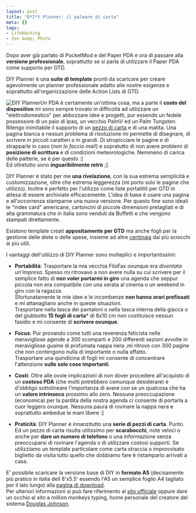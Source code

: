 ```yaml
--- 
layout: post
title: "D*I*Y Planner: il palmare di carta"
meta: {}
tags: 
- LifeHacking
- Zen &amp; Photo
---
```

Dopo aver già parlato di PocketMod e del Paper PDA è ora di passare alla **versione professionale**, soprattutto se si parla di utilizzare il Paper PDA come supporto per GTD.  

DIY Planner è una **suite di template** pronti da scaricare per creare agevolmente un planner professionale adatto alle nostre esigenze e soprattutto all'organizzazione delle Action Lists di GTD.  

![DIY Planner](/download/20050909.jpg)Un PDA è certamente un'ottima cosa, ma a parte il **costo del dispositivo** mi sono sempre trovato in difficoltà ad utilizzare un "elettrodomestico" per abbozzare idee e progetti, pur essendo un fedele possessore di un paio di Ipaq, un vecchio PalmV ed un Palm Tungsten.  
Ritengo inimitabile il supporto di un [pezzo di carta](http://www.moleskinerie.com) e di una matita. Una pagina bianca e nessun problema di risoluzione mi permette di disegnare, di scrivere in piccoli caratteri o in grandi. Di stropicciare le pagine e di strapparle in caso (*non lo faccio mai!*) e sopratutto di non avere problemi di **posizione di scrittura** e di condizioni meteorologiche. Nemmeno di carica delle patterie, se è per questo :]  
Ed oltretutto sono **inguaribilmente retrò** ;].  

<!--more-->
<!--adsense-->

DIY Planner è stato per me **una rivelazione**, con la sua estrema semplicità e customizzazione, oltre che estrema leggerezza (mi porto solo le pagine che utilizzo). Inoltre è perfetto per l'utilizzo come liste portatitili per GTD in attesa di essere archiviate efficacemente. L'idea di base è usare una pagina e all'occorrenza stamparne una nuova versione. Per questo fine sono ideali le "index card" americane, cartoncini di piccole dimensioni pretagliati e di alta grammatura che in italia sono venduti da Buffetti e che vengono stampati direttamente.  

Esistono template creati **appositamente per GTD** ma anche fogli per la gestione delle diete o delle spese, insieme ad altre [centinaia](http://www.diyplanner.com/templates/directory) dai più sciocchi ai più utili.  

I vantaggi dell'utilizzo di DIY Planner sono molteplici e importantissimi:

*  **Portabilità**: Trasportare la mia vecchia FiloFax ovunque era *diventata un'impresa*. Spesso mi ritrovavo a non avere nulla su cui scrivere per il semplice fatto di **non voler portarmi in giro** una agenda che seppur piccola non era compatibile con una serata al cinema o un weekend in giro con la ragazza.  
    Sfortunatamente le mie idee e le incombenze **non hanno orari prefissati** e mi attanagliano anche in queste situazioni.  
    Trasportare nella tasca dei pantaloni o nella tasca interna della giacca o del giubbotto **15 fogli di carta*** di 8x10 cm non costituisce nessun fasidio e mi consente di **scrivere ovunque**.  

*  **Focus**: Pur provando come tutti una reverenza feticista nelle meravigliose agende a 300 scomparti e 200 differenti sezioni avvolte in meravigliose guaine di profumata nappa nera ,mi ritrovo con 300 pagine che non contengono nulla di importante o nulla affatto.  
    Trasportare una quindicina di fogli mi consente di concentrare l'attenzione **sulle sole cose importanti**.  

*  **Costi**: Oltre alle ovvie implicazioni di non dover procedere all'acquisto di un **costoso PDA** (che molti potrebbero comunque desiderare) è d'obbligo sottolineare l'importanza di avere con se un qualcosa che ha un **valore intrinseco** prossimo allo zero. Nessuna preoccupazione (economica) per la pardita della nostra agenda ci consente di portarla a cuor leggero ovunque. Nessuna paura di rovinare la nappa nera e soprattutto ambedue le mani libere :]  

*  **Praticità**: DIY Planner è innanzitutto una **serie di pezzi di carta**. Punto.  
    Ed un pezzo di carta risulta utilissimo per **scarabocchi**, note veloci o anche per **dare un numero di telefono** o una informazione senza preoccuparsi di rovinare l'agenda o di utilizzare costosi supporti. Se utilizziamo un template particolare come carta straccia o improvvisato biglietto da visita tutto quello che dobbiamo fare è ristamparlo arrivati a casa.

E' possibile scaricare la versione base di DIY  in **formato A5** (decisamente più pratico in italia dell 8'x5.5' essendo l'A5 un semplice foglio A4 tagliato per il lato lungo) alla [pagina di download](http://www.diyplanner.com/node/192).  
Per ulteriori informazioni si può fare riferimento al [sito ufficiale](http://www.diyplanner.com)  oppure dare un occhio al sito a million monkeys typing, home personale del creatore del sistema [Douglas Johnson](http://www.douglasjohnston.net/weblog/index.php?p=36). 
